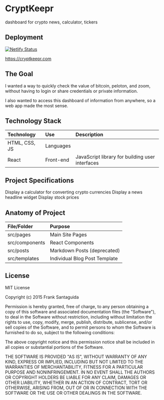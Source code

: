 # CryptKeepr
dashboard for crypto news, calculator, tickers
<br>

## Deployment
[![Netlify Status](https://api.netlify.com/api/v1/badges/3e01cfbb-cf04-4379-8587-5f6a806650f0/deploy-status)](https://app.netlify.com/sites/stoic-beaver-5c50a6/deploys)

https://cryptkeepr.com


## The Goal
I wanted a way to quickly check the value of bitcoin, peloton, and zoom, without having to login or share credentials or private information.

I also wanted to access this dashboard of information from anywhere, so a web app made the most sense.


## Technology Stack

| Technology    	| Use           	  | Description     	|
| :------------------|:-------------------| :----------------	|
| HTML, CSS, JS 			| Languages     | 				  |
| React	| Front-end			  |	JavaScript library for building user interfaces            |

## Project Specifications
Display a calculator for converting crypto currencies
Display a news headline widget
Display stock prices

## Anatomy of Project


| File/Folder    	| Purpose           	  |
| :------------------|:-------------------|
| src/pages		 			| Main Site Pages|
| src/components		 			| React Components    |
| src/posts	 			| Markdown Posts (deprecated)     |
| src/templates| Individual Blog Post Template     |



## License
MIT License

Copyright (c) 2015 Frank Santaguida

Permission is hereby granted, free of charge, to any person obtaining a copy
of this software and associated documentation files (the "Software"), to deal
in the Software without restriction, including without limitation the rights
to use, copy, modify, merge, publish, distribute, sublicense, and/or sell
copies of the Software, and to permit persons to whom the Software is
furnished to do so, subject to the following conditions:

The above copyright notice and this permission notice shall be included in all
copies or substantial portions of the Software.

THE SOFTWARE IS PROVIDED "AS IS", WITHOUT WARRANTY OF ANY KIND, EXPRESS OR
IMPLIED, INCLUDING BUT NOT LIMITED TO THE WARRANTIES OF MERCHANTABILITY,
FITNESS FOR A PARTICULAR PURPOSE AND NONINFRINGEMENT. IN NO EVENT SHALL THE
AUTHORS OR COPYRIGHT HOLDERS BE LIABLE FOR ANY CLAIM, DAMAGES OR OTHER
LIABILITY, WHETHER IN AN ACTION OF CONTRACT, TORT OR OTHERWISE, ARISING FROM,
OUT OF OR IN CONNECTION WITH THE SOFTWARE OR THE USE OR OTHER DEALINGS IN THE
SOFTWARE.

